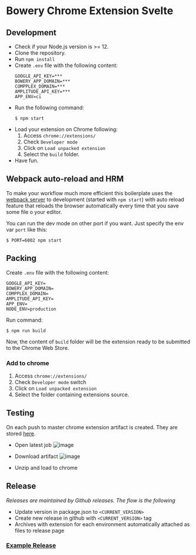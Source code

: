 # Bowery Chrome Extension Svelte

## Development
* Check if your Node.js version is >= 12.
* Clone the repository.
* Run `npm install`
* Create `.env` file with the following content:
    ```
    GOOGLE_API_KEY=***
    BOWERY_APP_DOMAIN=***
    COMPPLEX_DOMAIN=***
    AMPLITUDE_API_KEY=***
    APP_ENV=ci
    ```
* Run the following command:
    ```
    $ npm start
    ```
* Load your extension on Chrome following:
    1. Access `chrome://extensions/`
    2. Check `Developer mode`
    3. Click on `Load unpacked extension`
    4. Select the `build` folder.
* Have fun.


## Webpack auto-reload and HRM
To make your workflow much more efficient this boilerplate uses the [webpack server](https://webpack.github.io/docs/webpack-dev-server.html) to development (started with `npm start`) with auto reload feature that reloads the browser automatically every time that you save some file o your editor.

You can run the dev mode on other port if you want. Just specify the env var `port` like this:

```
$ PORT=6002 npm start
```

## Packing
Create `.env` file with the following content:

```
GOOGLE_API_KEY=
BOWERY_APP_DOMAIN=
COMPPLEX_DOMAIN=
AMPLITUDE_API_KEY=
APP_ENV=
NODE_ENV=production
```
Run command:
```
$ npm run build
```
Now, the content of `build` folder will be the extension ready to be submitted to the Chrome Web Store.

### Add to chrome
1. Access `chrome://extensions/`
2. Check `Developer mode` switch
3. Click on `Load unpacked extension`
4. Select the folder containing extensions source.

## Testing
On each push to master chrome extension artifact is created. They are stored [here](https://github.com/Bowery-RES/chrome-extension/actions/workflows/build.yml).
* Open latest job
![image](https://user-images.githubusercontent.com/29887755/130805545-c122be11-639c-47fc-bd17-c9ca9455bfb7.png)

* Download artifact
![image](https://user-images.githubusercontent.com/29887755/130805469-51361bd7-2f51-4868-999f-9a4d1369c6ff.png)

* Unzip and load to chrome


## Release
_Releases are maintained by Github releases. The flow is the following_
* Update version in package.json to `<CURRENT_VERSION>`
* Create new release in github with `<CURRENT_VERSION>` tag
* Archives with extension for each environment automatically attached as files to release page
### [Example Release](https://github.com/Bowery-RES/chrome-extension/releases/tag/v2.1.6)
